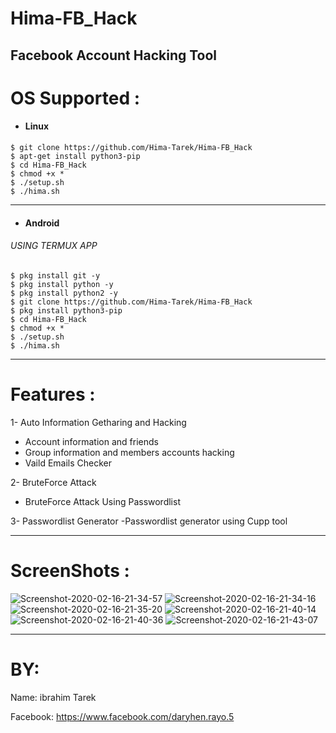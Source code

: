 # Hima-FB_Hack
Facebook Account Hacking Tool
------------------------------
# OS Supported :
- <h4> Linux</h4>
````
$ git clone https://github.com/Hima-Tarek/Hima-FB_Hack
$ apt-get install python3-pip
$ cd Hima-FB_Hack
$ chmod +x *
$ ./setup.sh
$ ./hima.sh
````

--------------------------------------------------------------------------------------------------------------------
- <h4> Android</h4>
<h6> USING TERMUX APP</h6>

````
$ pkg install git -y
$ pkg install python -y
$ pkg install python2 -y
$ git clone https://github.com/Hima-Tarek/Hima-FB_Hack
$ pkg install python3-pip
$ cd Hima-FB_Hack
$ chmod +x *
$ ./setup.sh
$ ./hima.sh
````
--------------------------------------------------------------------------------------------------------------------
# Features :
1- Auto Information Getharing and Hacking
 - Account information and friends
 - Group information and members accounts hacking
 - Vaild Emails Checker
 
2- BruteForce Attack
 - BruteForce Attack Using Passwordlist
 
3- Passwordlist Generator
 -Passwordlist generator using Cupp tool
 
 --------------------------------------------------------------------------------------------------------------------
 # ScreenShots :
 <img src="https://i.ibb.co/y8dfJY8/Screenshot-2020-02-16-21-34-57.png" alt="Screenshot-2020-02-16-21-34-57" border="0">
 <img src="https://i.ibb.co/tYXd9Vm/Screenshot-2020-02-16-21-34-16.png" alt="Screenshot-2020-02-16-21-34-16" border="0"> 
 <img src="https://i.ibb.co/0MbhbKR/Screenshot-2020-02-16-21-35-20.png" alt="Screenshot-2020-02-16-21-35-20" border="0">
 <img src="https://i.ibb.co/XWhtWKQ/Screenshot-2020-02-16-21-40-14.png" alt="Screenshot-2020-02-16-21-40-14" border="0">
 <img src="https://i.ibb.co/sJ7qB7w/Screenshot-2020-02-16-21-40-36.png" alt="Screenshot-2020-02-16-21-40-36" border="0">
 <img src="https://i.ibb.co/DRTtkK4/Screenshot-2020-02-16-21-43-07.png" alt="Screenshot-2020-02-16-21-43-07" border="0">
 
 --------------------------------------------------------------------------------------------------------------------
 # BY:
 
 Name: ibrahim Tarek
 
 Facebook: https://www.facebook.com/daryhen.rayo.5
 
